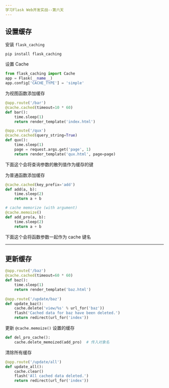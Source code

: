 ```yaml
---
学习Flask Web开发实战--第六天
---
```


## 设置缓存

安装 `flask_caching`

```
pip install flask_caching
```

设置 Cache

```python
from flask_caching import Cache
app = Flask(__name__)
app.config['CACHE_TYPE'] = 'simple'
```

为视图函数添加缓存

```python
@app.route('/bar')
@cache.cached(timeout=10 * 60)
def bar():
    time.sleep(1)
    return render_template('index.html')
```

```python
@app.route('/qux')
@cache.cached(query_string=True)
def qux():
    time.sleep(1)
    page = request.args.get('page', 1)
    return render_template('qux.html', page=page)
```

下面这个会将查询参数的散列值作为缓存的键

为普通函数添加缓存

```python
@cache.cached(key_prefix='add')
def add(a, b):
    time.sleep(2)
    return a + b
```

```python
# cache memorize (with argument)
@cache.memoize()
def add_pro(a, b):
    time.sleep(2)
    return a + b
```

下面这个会将函数参数一起作为 cache 键名

---

## 更新缓存

```python
@app.route('/baz')
@cache.cached(timeout=60 * 60)
def baz():
    time.sleep(1)
    return render_template('baz.html')
  
@app.route('/update/baz')
def update_baz():
    cache.delete('view/%s' % url_for('baz'))
    flash('Cached data for baz have been deleted.')
    return redirect(url_for('index'))
```

更新 `@cache.memoize()` 设置的缓存

```python
def del_pro_cache():
    cache.delete_memoized(add_pro)	# 传入对象名
```

清除所有缓存

```python
@app.route('/update/all')
def update_all():
    cache.clear()
    flash('All cached data deleted.')
    return redirect(url_for('index'))
```

